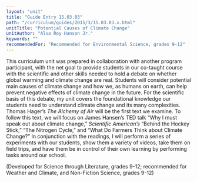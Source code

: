```yaml
---
layout: "unit"
title: "Guide Entry 15.03.03"
path: "/curriculum/guides/2015/3/15.03.03.x.html"
unitTitle: "Potential Causes of Climate Change"
unitAuthor: "Alva Roy Hanson Jr."
keywords: ""
recommendedFor: "Recommended for Environmental Science, grades 9-12"
---
```

<main>
<p>
This curriculum unit was prepared in collaboration with another program participant, with the net goal to provide students in our co-taught course with the scientific and other skills needed to hold a debate on whether global warming and climate change are real. Students will consider potential main causes of climate change and how we, as humans on earth, can help prevent negative effects of climate change in the future. For the scientific basis of this debate, my unit covers the foundational knowledge our students need to understand climate change and its many complexities. Thomas Hager’s
<em>
The Alchemy of Air
</em>
will be the first text we examine. To follow this text, we will focus on James Hansen’s TED talk “Why I must speak out about climate change,”
<em>
Scientific American’s
</em>
“Behind the Hockey Stick,” “The Nitrogen Cycle,” and “What Do Farmers Think about Climate Change?” In conjunction with the readings, I will perform a series of experiments with our students, show them a variety of videos, take them on field trips, and have them be in control of their own learning by performing tasks around our school.
</p>
<p>
(Developed for Science through Literature, grades 9-12; recommended for Weather and Climate, and Non-Fiction Science, grades 9-12)
</p>
</main>
